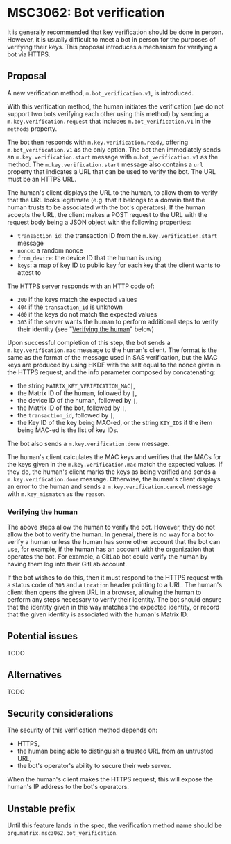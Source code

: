 # MSC3062: Bot verification

It is generally recommended that key verification should be done in person.
However, it is usually difficult to meet a bot in person for the purposes of
verifying their keys.  This proposal introduces a mechanism for verifying a bot
via HTTPS.

## Proposal

A new verification method, `m.bot_verification.v1`, is introduced.

With this verification method, the human initiates the verification (we do not
support two bots verifying each other using this method) by sending a
`m.key.verification.request` that includes `m.bot_verification.v1` in the
`methods` property.

The bot then responds with `m.key.verification.ready`, offering
`m.bot_verification.v1` as the only option.  The bot then immediately sends an
`m.key.verification.start` message with `m.bot_verification.v1` as the method.
The `m.key.verification.start` message also contains a `url` property that
indicates a URL that can be used to verify the bot.  The URL must be an HTTPS
URL.

The human's client displays the URL to the human, to allow them to verify that
the URL looks legitimate (e.g. that it belongs to a domain that the human
trusts to be associated with the bot's operators).  If the human accepts the
URL, the client makes a POST request to the URL with the request body being a
JSON object with the following properties:

- `transaction_id`: the transaction ID from the `m.key.verification.start`
  message
- `nonce`: a random nonce
- `from_device`: the device ID that the human is using
- `keys`: a map of key ID to public key for each key that the client wants to
  attest to

The HTTPS server responds with an HTTP code of:

- `200` if the keys match the expected values
- `404` if the `transaction_id` is unknown
- `400` if the keys do not match the expected values
- `303` if the server wants the human to perform additional steps to verify
  their identity (see "[Verifying the human](#verifying-the-human)" below)

Upon successful completion of this step, the bot sends a
`m.key.verification.mac` message to the human's client.  The format is the same
as the format of the message used in SAS verification, but the MAC keys are
produced by using HKDF with the salt equal to the nonce given in the HTTPS
request, and the info parameter composed by concatenating:

- the string `MATRIX_KEY_VERIFICATION_MAC|`,
- the Matrix ID of the human, followed by `|`,
- the device ID of the human, followed by `|`,
- the Matrix ID of the bot, followed by `|`,
- the `transaction_id`, followed by `|`,
- the Key ID of the key being MAC-ed, or the string `KEY_IDS` if the item being
  MAC-ed is the list of key IDs.

The bot also sends a `m.key.verification.done` message.

The human's client calculates the MAC keys and verifies that the MACs for the
keys given in the `m.key.verification.mac` match the expected values.  If they
do, the human's client marks the keys as being verified and sends a
`m.key.verification.done` message.  Otherwise, the human's client displays an
error to the human and sends a `m.key.verification.cancel` message with
`m.key_mismatch` as the `reason`.

### Verifying the human

The above steps allow the human to verify the bot.  However, they do not allow
the bot to verify the human.  In general, there is no way for a bot to verify a
human unless the human has some other account that the bot can use, for example,
if the human has an account with the organization that operates the bot.  For
example, a GitLab bot could verify the human by having them log into their
GitLab account.

If the bot wishes to do this, then it must respond to the HTTPS request with a
status code of `303` and a `Location` header pointing to a URL.  The human's
client then opens the given URL in a browser, allowing the human to perform any
steps necessary to verify their identity.  The bot should ensure that the
identity given in this way matches the expected identity, or record that the
given identity is associated with the human's Matrix ID.

## Potential issues

TODO

## Alternatives

TODO

## Security considerations

The security of this verification method depends on:

- HTTPS,
- the human being able to distinguish a trusted URL from an untrusted URL,
- the bot's operator's ability to secure their web server.

When the human's client makes the HTTPS request, this will expose the human's
IP address to the bot's operators.

## Unstable prefix

Until this feature lands in the spec, the verification method name should be
`org.matrix.msc3062.bot_verification`.
